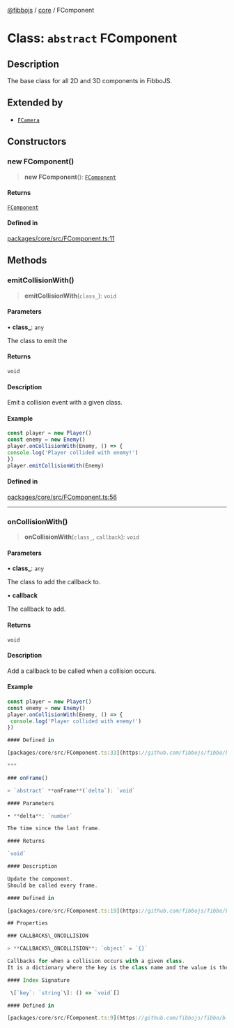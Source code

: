 [@fibbojs](/api/index) / [core](/api/core) / FComponent

# Class: `abstract` FComponent

## Description

The base class for all 2D and 3D components in FibboJS.

## Extended by

- [`FCamera`](FCamera.md)

## Constructors

### new FComponent()

> **new FComponent**(): [`FComponent`](FComponent.md)

#### Returns

[`FComponent`](FComponent.md)

#### Defined in

[packages/core/src/FComponent.ts:11](https://github.com/fibbojs/fibbo/blob/b0ef6c5de7076d583a0c1746364b2ee4ba074b5e/packages/core/src/FComponent.ts#L11)

## Methods

### emitCollisionWith()

> **emitCollisionWith**(`class_`): `void`

#### Parameters

• **class\_**: `any`

The class to emit the

#### Returns

`void`

#### Description

Emit a collision event with a given class.

#### Example

```typescript
const player = new Player()
const enemy = new Enemy()
player.onCollisionWith(Enemy, () => {
console.log('Player collided with enemy!')
})
player.emitCollisionWith(Enemy)
```

#### Defined in

[packages/core/src/FComponent.ts:56](https://github.com/fibbojs/fibbo/blob/b0ef6c5de7076d583a0c1746364b2ee4ba074b5e/packages/core/src/FComponent.ts#L56)

***

### onCollisionWith()

> **onCollisionWith**(`class_`, `callback`): `void`

#### Parameters

• **class\_**: `any`

The class to add the callback to.

• **callback**

The callback to add.

#### Returns

`void`

#### Description

Add a callback to be called when a collision occurs.

#### Example

```typescript
const player = new Player()
const enemy = new Enemy()
player.onCollisionWith(Enemy, () => {
 console.log('Player collided with enemy!')
})

#### Defined in

[packages/core/src/FComponent.ts:33](https://github.com/fibbojs/fibbo/blob/b0ef6c5de7076d583a0c1746364b2ee4ba074b5e/packages/core/src/FComponent.ts#L33)

***

### onFrame()

> `abstract` **onFrame**(`delta`): `void`

#### Parameters

• **delta**: `number`

The time since the last frame.

#### Returns

`void`

#### Description

Update the component.
Should be called every frame.

#### Defined in

[packages/core/src/FComponent.ts:19](https://github.com/fibbojs/fibbo/blob/b0ef6c5de7076d583a0c1746364b2ee4ba074b5e/packages/core/src/FComponent.ts#L19)

## Properties

### CALLBACKS\_ONCOLLISION

> **CALLBACKS\_ONCOLLISION**: `object` = `{}`

Callbacks for when a collision occurs with a given class.
It is a dictionary where the key is the class name and the value is the callback.

#### Index Signature

 \[`key`: `string`\]: () => `void`[]

#### Defined in

[packages/core/src/FComponent.ts:9](https://github.com/fibbojs/fibbo/blob/b0ef6c5de7076d583a0c1746364b2ee4ba074b5e/packages/core/src/FComponent.ts#L9)
